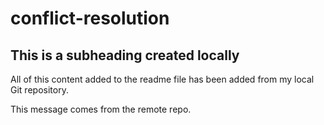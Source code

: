 # conflict-resolution

## This is a subheading created locally

All of this content added to the readme file has been added from my local Git repository.

This message comes from the remote repo.

